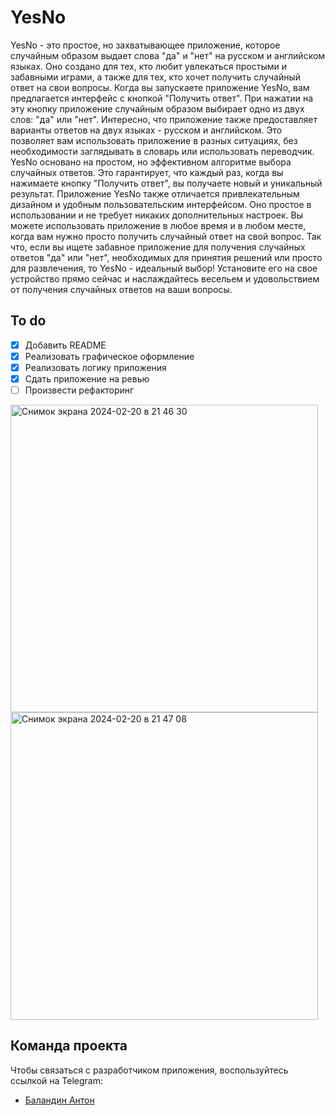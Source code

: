 # YesNo
YesNo - это простое, но захватывающее приложение, которое случайным образом выдает слова "да" и "нет" на русском и английском языках. Оно создано для тех, кто любит увлекаться простыми и забавными играми, а также для тех, кто хочет получить случайный ответ на свои вопросы.
Когда вы запускаете приложение YesNo, вам предлагается интерфейс с кнопкой "Получить ответ". При нажатии на эту кнопку приложение случайным образом выбирает одно из двух слов: "да" или "нет". Интересно, что приложение также предоставляет варианты ответов на двух языках - русском и английском. Это позволяет вам использовать приложение в разных ситуациях, без необходимости заглядывать в словарь или использовать переводчик.
YesNo основано на простом, но эффективном алгоритме выбора случайных ответов. Это гарантирует, что каждый раз, когда вы нажимаете кнопку "Получить ответ", вы получаете новый и уникальный результат.
Приложение YesNo также отличается привлекательным дизайном и удобным пользовательским интерфейсом. Оно простое в использовании и не требует никаких дополнительных настроек. Вы можете использовать приложение в любое время и в любом месте, когда вам нужно просто получить случайный ответ на свой вопрос.
Так что, если вы ищете забавное приложение для получения случайных ответов "да" или "нет", необходимых для принятия решений или просто для развлечения, то YesNo - идеальный выбор! Установите его на свое устройство прямо сейчас и наслаждайтесь весельем и удовольствием от получения случайных ответов на ваши вопросы.
## To do
- [x] Добавить README
- [x] Реализовать графическое оформление
- [x] Реализовать логику приложения
- [x] Сдать приложение на ревью
- [ ] Произвести рефакторинг

<img width="492" alt="Снимок экрана 2024-02-20 в 21 46 30" src="https://github.com/balandzin/YesNoApp/assets/113136992/d0ebd510-aa06-4a0b-9807-37c8ffb781f1">
<img width="492" alt="Снимок экрана 2024-02-20 в 21 47 08" src="https://github.com/balandzin/YesNoApp/assets/113136992/9e5a2eb2-3b64-45fc-86b0-39fb86f491a5">

## Команда проекта
Чтобы связаться с разработчиком приложения, воспользуйтесь ссылкой на Telegram:

- [Баландин Антон](https://t.me/+375336886070)
